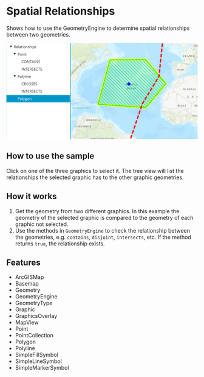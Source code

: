 <h1>Spatial Relationships</h1>

<p>Shows how to use the GeometryEngine to determine spatial relationships between two geometries.</p>

<p><img src="SpatialRelationships.png"/></p>

<h2>How to use the sample</h2>

<p>Click on one of the three graphics to select it. The tree view will list the relationships the selected graphic 
has to the other graphic geometries.</p>

<h2>How it works</h2>

<p></p>

<ol>
    <li>Get the geometry from two different graphics. In this example the geometry of the selected graphic is 
    compared to the geometry of each graphic not selected.</li>
    <li>Use the methods in <code>GeometryEngine</code> to check the relationship between the geometries, e.g. 
    <code>contains</code>, <code>disjoint</code>, <code>intersects</code>, etc. If the method returns 
    <code>true</code>, the relationship exists.</li>
</ol>

<h2>Features</h2>
<ul>
    <li>ArcGISMap</li>
    <li>Basemap</li>
    <li>Geometry</li>
    <li>GeometryEngine</li>
    <li>GeometryType</li>
    <li>Graphic</li>
    <li>GraphicsOverlay</li>
    <li>MapView</li>
    <li>Point</li>
    <li>PointCollection</li>
    <li>Polygon</li>
    <li>Polyline</li>
    <li>SimpleFillSymbol</li>
    <li>SimpleLineSymbol</li>
    <li>SimpleMarkerSymbol</li>
</ul>
